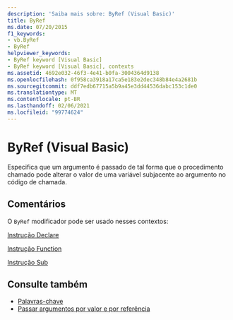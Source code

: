 ```yaml
---
description: 'Saiba mais sobre: ByRef (Visual Basic)'
title: ByRef
ms.date: 07/20/2015
f1_keywords:
- vb.ByRef
- ByRef
helpviewer_keywords:
- ByRef keyword [Visual Basic]
- ByRef keyword [Visual Basic], contexts
ms.assetid: 4692e032-46f3-4e41-b0fa-3004364d9138
ms.openlocfilehash: 0f958ca3918a17ca5e183e2dec348b84e4a2681b
ms.sourcegitcommit: ddf7edb67715a5b9a45e3dd44536dabc153c1de0
ms.translationtype: MT
ms.contentlocale: pt-BR
ms.lasthandoff: 02/06/2021
ms.locfileid: "99774624"
---
```

# <a name="byref-visual-basic"></a>ByRef (Visual Basic)

Especifica que um argumento é passado de tal forma que o procedimento chamado pode alterar o valor de uma variável subjacente ao argumento no código de chamada.  
  
## <a name="remarks"></a>Comentários  

 O `ByRef` modificador pode ser usado nesses contextos:  
  
 [Instrução Declare](../statements/declare-statement.md)  
  
 [Instrução Function](../statements/function-statement.md)  
  
 [Instrução Sub](../statements/sub-statement.md)  
  
## <a name="see-also"></a>Consulte também

- [Palavras-chave](../keywords/index.md)
- [Passar argumentos por valor e por referência](../../programming-guide/language-features/procedures/passing-arguments-by-value-and-by-reference.md)
